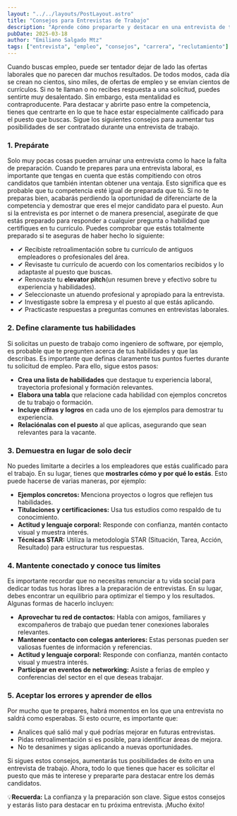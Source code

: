 ```yaml
---
layout: "../../layouts/PostLayout.astro"
title: "Consejos para Entrevistas de Trabajo"
description: "Aprende cómo prepararte y destacar en una entrevista de trabajo."
pubDate: 2025-03-18
author: "Emiliano Salgado Mtz"
tags: ["entrevista", "empleo", "consejos", "carrera", "reclutamiento"]
---
```

Cuando buscas empleo, puede ser tentador dejar de lado las ofertas laborales que no parecen dar muchos resultados. De todos modos, cada día se crean no cientos, sino miles, de ofertas de empleo y se envían cientos de currículos.
Si no te llaman o no recibes respuesta a una solicitud, puedes sentirte muy desalentado. Sin embargo, esta mentalidad es contraproducente.
Para destacar y abrirte paso entre la competencia, tienes que centrarte en lo que te hace estar especialmente calificado para el puesto que buscas.
Sigue los siguientes consejos para aumentar tus posibilidades de ser contratado durante una entrevista de trabajo.

<h3 class="mt-3 text-xl text-indigo-600 font-medium">1. Prepárate</h3>
Solo muy pocas cosas pueden arruinar una entrevista como lo hace la falta de preparación.
Cuando te prepares para una entrevista laboral, es importante que tengas en cuenta que estás compitiendo con otros candidatos que también intentan obtener una ventaja. Esto significa que es probable que tu competencia esté igual de preparada que tú.
Si no te preparas bien, acabarás perdiendo la oportunidad de diferenciarte de la competencia y demostrar que eres el mejor candidato para el puesto.
Aun si la entrevista es por internet o de manera presencial, asegúrate de que estás preparado para responder a cualquier pregunta o habilidad que certifiques en tu currículo.
Puedes comprobar que estás totalmente preparado si te aseguras de haber hecho lo siguiente:
<ul class="pl-5 my-4 space-y-2 text-gray-700 text-left">
    <li><span class="text-green-700">✔</span> Recibiste retroalimentación sobre tu currículo de antiguos empleadores o profesionales del área.</li>
    <li><span class="text-green-700">✔</span> Revisaste tu currículo de acuerdo con los comentarios recibidos y lo adaptaste al puesto que buscas.</li>
    <li><span class="text-green-700">✔</span> Renovaste tu <strong>elevator pitch</strong>(un resumen breve y efectivo sobre tu experiencia y habilidades).</li>
    <li><span class="text-green-700">✔</span> Seleccionaste un atuendo profesional y apropiado para la entrevista.</li>
    <li><span class="text-green-700">✔</span> Investigaste sobre la empresa y el puesto al que estás aplicando.</li>
    <li><span class="text-green-700">✔</span> Practicaste respuestas a preguntas comunes en entrevistas laborales.</li>
</ul>

<h3 class="mt-3 text-xl text-indigo-600 font-medium">2. Define claramente tus habilidades</h3>
Si solicitas un puesto de trabajo como ingeniero de software, por ejemplo, es probable que te pregunten acerca de tus habilidades y que las describas.
Es importante que definas claramente tus puntos fuertes durante tu solicitud de empleo. Para ello, sigue estos pasos:
  <ul class="list-disc pl-5 my-4 space-y-2 text-gray-700 text-left">
    <li><strong>Crea una lista de habilidades</strong> que destaque tu experiencia laboral, trayectoria profesional y formación relevantes.</li>
    <li><strong>Elabora una tabla</strong> que relacione cada habilidad con ejemplos concretos de tu trabajo o formación.</li>
    <li><strong>Incluye cifras y logros</strong> en cada uno de los ejemplos para demostrar tu experiencia.</li>
    <li><strong>Relaciónalas con el puesto</strong> al que aplicas, asegurando que sean relevantes para la vacante.</li>
  </ul>

<h3 class="mt-3 text-xl text-indigo-600 font-medium">3. Demuestra en lugar de solo decir</h3>

No puedes limitarte a decirles a los empleadores que estás cualificado para el trabajo. En su lugar, tienes que **mostrarles cómo y por qué lo estás**.
Esto puede hacerse de varias maneras, por ejemplo:
  <ul class="list-disc pl-5 my-4 space-y-2 text-gray-700 text-left">
    <li><strong>Ejemplos concretos:</strong> Menciona proyectos o logros que reflejen tus habilidades.</li>
    <li><strong>Titulaciones y certificaciones:</strong> Usa tus estudios como respaldo de tu conocimiento.</li>
    <li><strong>Actitud y lenguaje corporal:</strong> Responde con confianza, mantén contacto visual y muestra interés.</li>
    <li><strong>Técnicas STAR:</strong> Utiliza la metodología STAR (Situación, Tarea, Acción, Resultado) para estructurar tus respuestas.</li>
  </ul>

<h3 class="mt-3 text-xl text-indigo-600 font-medium">4. Mantente conectado y conoce tus límites</h3>
Es importante recordar que no necesitas renunciar a tu vida social para dedicar todas tus horas libres a la preparación de entrevistas. En su lugar, debes encontrar un equilibrio para optimizar el tiempo y los resultados.
Algunas formas de hacerlo incluyen:
  <ul class="list-disc pl-5 my-4 space-y-2 text-gray-700 text-left">
    <li><strong>Aprovechar tu red de contactos:</strong> Habla con amigos, familiares y excompañeros de trabajo que puedan tener conexiones laborales relevantes.</li>
    <li><strong>Mantener contacto con colegas anteriores:</strong> Estas personas pueden ser valiosas fuentes de información y referencias.</li>
    <li><strong>Actitud y lenguaje corporal:</strong> Responde con confianza, mantén contacto visual y muestra interés.</li>
    <li><strong>Participar en eventos de networking:</strong> Asiste a ferias de empleo y conferencias del sector en el que deseas trabajar.</li>
  </ul>

<h3 class="mt-3 text-xl text-indigo-600 font-medium">5. Aceptar los errores y aprender de ellos</h3>
Por mucho que te prepares, habrá momentos en los que una entrevista no saldrá como esperabas. Si esto ocurre, es importante que:
  <ul class="list-disc pl-5 my-4 space-y-2 text-gray-700 text-left">
    <li>Analices qué salió mal y qué podrías mejorar en futuras entrevistas.</li>
    <li>Pidas retroalimentación si es posible, para identificar áreas de mejora.</li>
    <li>No te desanimes y sigas aplicando a nuevas oportunidades.</li>
  </ul>
Si sigues estos consejos, aumentarás tus posibilidades de éxito en una entrevista de trabajo. Ahora, todo lo que tienes que hacer es solicitar el puesto que más te interese y prepararte para destacar entre los demás candidatos.

💡**Recuerda:** La confianza y la preparación son clave. Sigue estos consejos y estarás listo para destacar en tu próxima entrevista. ¡Mucho éxito!